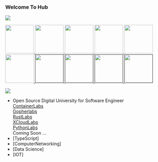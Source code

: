 ### Welcome To Hub

![](https://raw.githubusercontent.com/sangam14/sangam14/master/assets/banner-git-1.png)

<p float="left">
  <a href="https://gopherlabs.kubedaily.com/" target="_blank" >
    <img src="https://raw.githubusercontent.com/sangam14/sangam14/master/assets/golang.gif"  height="90" />
  </a> 
  <a href="https://gopherlabs.kubedaily.com/" target="_blank" >
    <img src="https://raw.githubusercontent.com/sangam14/sangam14/master/assets/rust.gif"  height="90" />
  </a> 
 <a href="https://containerlabs.kubedaily.com/" target="_blank" >
    <img src="https://raw.githubusercontent.com/sangam14/sangam14/master/assets/docker.gif"  height="90" />
  </a> 
<a href="https://containerlabs.kubedaily.com/" target="_blank" >
    <img src="https://raw.githubusercontent.com/sangam14/sangam14/master/assets/k8s.gif"  height="90" />
 </a> 
    <a href="https://okteto.com/" target="_blank" >
    <img src="https://raw.githubusercontent.com/sangam14/sangam14/master/assets/okteto.webp"  height="90" />
  </a> 
  <a href="https://gopherlabs.kubedaily.com/" target="_blank" >
    <img src="https://raw.githubusercontent.com/sangam14/sangam14/master/assets/grpc.gif"  height="90" />
  </a>
  <a href="" target="_blank" >
    <img src="https://raw.githubusercontent.com/sangam14/sangam14/master/assets/Ambassador-symbol3x-2.png"  height="90" />
  </a>
    <a href="" target="_blank" >
    <img src="https://raw.githubusercontent.com/sangam14/sangam14/master/assets/aws.gif"  height="90" />
  </a>
   <a href="" target="_blank" >
    <img src="https://raw.githubusercontent.com/sangam14/sangam14/master/assets/googlecloud.gif"  height="90" />
  </a>
    <a href="" target="_blank" >
    <img src="https://raw.githubusercontent.com/sangam14/sangam14/master/assets/DO.gif"  height="90" />
  </a>
  
</p>


![](https://komarev.com/ghpvc/?username=sangam14)
-  Open Source Digital University for Software Engineer <br>
[ContainerLabs](https://containerlabs.kubedaily.com/)<br>
[Gopherlabs](https://gopherlabs.kubedaily.com/)<br>
[RustLabs](https://rustlabs.kubedaily.com/) <br>
[XCloudLabs](https://xcloudlabs.kubedaily.com/) <br> 
[PythonLabs](https://github.com/sangam14/PythonLabs) <br> 
Coming Soon ...
- [TypeScript]
- [ComputerNetworking]
- [Data Science]
- [IOT]

<!--
**sangam14/sangam14** is a ✨ _special_ ✨ repository because its `README.md` (this file) appears on your GitHub profile.

Here are some ideas to get you started:

- 🔭 I’m currently working on ...
- 🌱 I’m currently learning ...
- 👯 I’m looking to collaborate on ...
- 🤔 I’m looking for help with ...
- 💬 Ask me about ...
- 📫 How to reach me: ...
- 😄 Pronouns: ...
- ⚡ Fun fact: ...
-->

